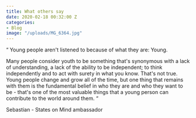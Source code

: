 ```yaml
---
title: What others say
date: 2020-02-18 00:32:00 Z
categories:
- Blog
image: "/uploads/MG_6364.jpg"
---
```


“ Young people aren't listened to because of what they are: Young.

Many people consider youth to be something that's synonymous with a lack of understanding, a lack of the ability to be independent; to think independently and to act with surety in what you know. That's not true. Young people change and grow all of the time, but one thing that remains with them is the fundamental belief in who they are and who they want to be - that's one of the most valuable things that a young person can contribute to the world around them. “

Sebastian - States on Mind ambassador 